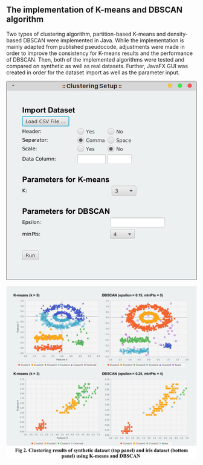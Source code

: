 
## The implementation of K-means and DBSCAN algorithm

Two types of clustering algorithm, partition-based K-means and density-based DBSCAN were
implemented in Java. While the implementation is mainly adapted from published pseudocode, adjustments were
made in order to improve the consistency for K-means results and the performance of DBSCAN. Then, both of
the implemented algorithms were tested and compared on synthetic as well as real datasets. Further, JavaFX GUI
was created in order for the dataset import as well as the parameter input.


![alt tag](https://raw.githubusercontent.com/lvncnt/data-mining/master/dbscan/gui.png)

![alt tag](https://raw.githubusercontent.com/lvncnt/data-mining/master/dbscan/Fig2.png)

